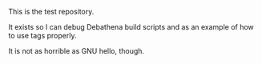 This is the test repository.

It exists so I can debug Debathena build scripts and as an example of how to
use tags properly.

It is not as horrible as GNU hello, though.
